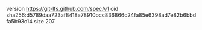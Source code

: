 version https://git-lfs.github.com/spec/v1
oid sha256:d5789daa723af8418a78910bcc836866c24fa85e6398ad7e82b6bbdfa5b93c14
size 207
